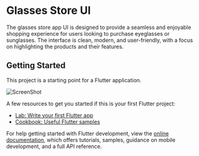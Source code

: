 # Glasses Store UI

The glasses store app UI is designed to provide a seamless and enjoyable shopping experience for users looking to purchase eyeglasses or sunglasses. The interface is clean, modern, and user-friendly, with a focus on highlighting the products and their features.

## Getting Started

This project is a starting point for a Flutter application.

![ScreenShot](https://user-images.githubusercontent.com/57557822/245294877-12ae916b-e72a-46da-a2fd-eb0d4d1d470a.jpg)

A few resources to get you started if this is your first Flutter project:

- [Lab: Write your first Flutter app](https://docs.flutter.dev/get-started/codelab)
- [Cookbook: Useful Flutter samples](https://docs.flutter.dev/cookbook)

For help getting started with Flutter development, view the
[online documentation](https://docs.flutter.dev/), which offers tutorials,
samples, guidance on mobile development, and a full API reference.
